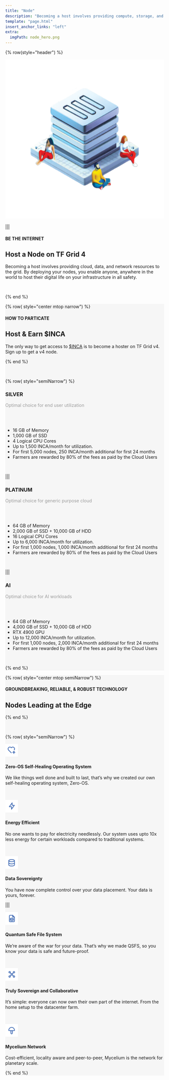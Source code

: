 ```yaml
---
title: "Node"
description: "Becoming a host involves providing compute, storage, and network resources to the grid." # quotation marks to allow colons where used
template: "page.html"
insert_anchor_links: "left"
extra:
  imgPath: node_hero.png
---
```


<!-- section 1 (header) -->
<div class="container mx-auto">

{% row(style="header") %} 


![Image](node_hero.png#mx-auto)


|||

#### <span class="text-xl subtitle">BE THE INTERNET</span>

## **Host a Node on TF Grid 4**

Becoming a host involves providing cloud, data, and network resources to the grid. By deploying your nodes, you enable anyone, anywhere in the world to host their digital life on your infrastructure in all safety.

<br>


{% end %}

</div>




<!-- section 2 price -->

<div style="background-color:#F6F6F6">

<div class="container mx-auto">

{% row( style="center mtop narrow") %}

#### <span class="green_text uppercase">HOW TO PARTICATE</span>

## **Host & Earn <span class="blue">$INCA**</span>

The only way to get access to [$INCA](/tokens) is to become a hoster on TF Grid v4. 
Sign up to get a v4 node.

{% end %}

<br>

{% row( style="semiNarrow") %}

<div class="rounded_img border-2 rounded-lg p-4 bg-white shadow-sm">

<div class="text-center">

### **SILVER**

<p class="gray_color">Optimal choice for end user utilization</p>

<br>
      
<!-- # <span class="font-black">$499</span> -->

<!-- per node -->

</div>

<br>

- 16 GB of Memory
- 1,000 GB of SSD
- 4 Logical CPU Cores
- Up to 1,500 INCA/month for utilization.
- For first 5,000 nodes, 250 INCA/month additional for first 24 months
- Farmers are rewarded by 80% of the fees as paid by the Cloud Users

<br>

<div class="text-center">




</div>

</div>

|||

<div class="rounded_img border-2 rounded-lg p-4 bg-white shadow-sm">

<div class="text-center">

### **PLATINUM**

<p class="gray_color">Optimal choice for generic purpose cloud</p>

<br>
      
<!-- # <span class="font-black">$1999</span> -->

<!-- per node -->

</div>

<br>

- 64 GB of Memory
- 2,000 GB of SSD + 10,000 GB of HDD
- 16 Logical CPU Cores
- Up to 6,000 INCA/month for utilization.
- For first 1,000 nodes, 1,000 INCA/month additional for first 24 months
- Farmers are rewarded by 80% of the fees as paid by the Cloud Users

<br>

<div class="text-center">

 

</div>

</div>

|||

<div class="rounded_img border-2 rounded-lg p-4 bg-white shadow-sm">

<div class="text-center">

### **AI**

<p class="gray_color">Optimal choice for AI workloads</p>

<br>
      
<!-- # <span class="font-black">$3999</span> -->

<!-- per node -->

</div>

<br>

- 64 GB of Memory
- 4,000 GB of SSD + 10,000 GB of HDD
- RTX 4900 GPU
- Up to 12,000 INCA/month for utilization.
- For first 1,000 nodes, 2,000 INCA/month additional for first 24 months
- Farmers are rewarded by 80% of the fees as paid by the Cloud Users

<br>

<div class="text-center">



</div>

</div>

{% end %}


</div>

</div>

<div data-tf-live="01J5N8ZP43VS372RYFRZCSJ52G"></div><script src="//embed.typeform.com/next/embed.js"></script>


<!-- section 2 price -->

<div style="background-color:#F6F6F6">

<div class="container mx-auto">

{% row( style="center mtop semiNarrow") %}

<h4 class="blue">GROUNDBREAKING, RELIABLE, & ROBUST TECHNOLOGY</h4>

## **Nodes Leading at the Edge**


{% end %}

<br>

{% row( style="semiNarrow") %}

<div class="my-4 flex flex-row items-center">

![Image](zero_icon.png#mx-auto)

#### **Zero-OS Self-Healing Operating System**

</div>

<p class="ml-8">We like things well done and built to last, that’s why we created our own self-healing operating system, Zero-OS.<p> 


<br>

<div class="my-4 flex flex-row items-center">

![Image](enargy_icon.png#mx-auto)

#### **Energy Efficient**

</div>

<p class="ml-8">No one wants to pay for electricity needlessly. Our system uses upto 10x less energy for certain workloads compared to traditional systems.</p> 

<br>

<div class="my-4 flex flex-row items-center">

![Image](data.png#mx-auto)

#### **Data Sovereignty**

</div>

<p class="ml-8">You have now complete control over your data placement. Your data is yours, forever.</p>  



|||

<div class="my-4 flex flex-row items-center">

![Image](quantum.png#mx-auto)

#### **Quantum Safe File System**

</div>

<p class="ml-8">We’re aware of the war for your data. That’s why we made QSFS, so you know your data is safe and future-proof.</p>  


<br>

<div class="my-4 flex flex-row items-center">

![Image](sovereign.png#mx-auto)

#### **Truly Sovereign and Collaborative**

</div>

<p class="ml-8">It’s simple: everyone can now own their own part of the internet. From the home setup to the datacenter farm.</p> 

<br>

<div class="my-4 flex flex-row items-center">

![Image](mycelium.png#mx-auto)

#### **Mycelium Network**

</div>

<p class="ml-8">Cost-efficient, locality aware and peer-to-peer, Mycelium is the network for planetary scale.</p>

{% end %}

</div>



<style>
.gray_color{
     color: #9b9b9b;
}

h1{
     margin-bottom: 0px
}

</style>